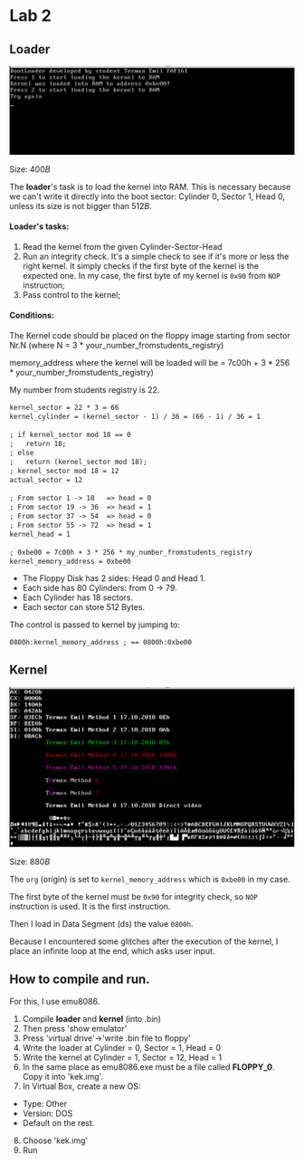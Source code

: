 # Lab 2

## Loader
![loader img](./imgs/loader.png)

Size: 400*B*

The **loader**'s task is to load the kernel into RAM. This is necessary because we can't write it directly into the boot sector: Cylinder 0, Sector 1, Head 0, unless its size is not bigger than 512*B*.

#### Loader's tasks:
1. Read the kernel from the given Cylinder-Sector-Head
2. Run an integrity check. It's a simple check to see if it's more or less the right kernel. It simply checks if the first byte of the kernel is the expected one. In my case, the first byte of my kernel is `0x90` from `NOP` instruction;
3. Pass control to the kernel;

#### Conditions:

The Kernel code should be placed on the floppy image starting from sector Nr.N (where N = 3 * your_number_fromstudents_registry)

memory_address where the kernel will be loaded will be = 7c00h + 3 \* 256 \* your_number_fromstudents_registry)

My number from students registry is 22.
~~~
kernel_sector = 22 * 3 = 66
kernel_cylinder = (kernel_sector - 1) / 36 = (66 - 1) / 36 = 1

; if kernel_sector mod 18 == 0
;   return 18;
; else
;   return (kernel_sector mod 18);
; kernel_sector mod 18 = 12
actual_sector = 12

; From sector 1 -> 18   => head = 0
; From sector 19 -> 36  => head = 1
; From sector 37 -> 54  => head = 0
; From sector 55 -> 72  => head = 1
kernel_head = 1

; 0xbe00 = 7c00h + 3 * 256 * my_number_fromstudents_registry
kernel_memory_address = 0xbe00
~~~

* The Floppy Disk has 2 sides: Head 0 and Head 1.
* Each side has 80 Cylinders: from 0 -> 79.
* Each Cylinder has 18 sectors.
* Each sector can store 512 Bytes.

The control is passed to kernel by jumping to:
~~~
0800h:kernel_memory_address ; == 0800h:0xbe00
~~~

## Kernel
![kernel img](./imgs/kernel.png)

Size: 880*B*

The `org` (origin) is set to `kernel_memory_address` which is `0xbe00` in my case.

The first byte of the kernel must be `0x90` for integrity check, so `NOP` instruction is used. It is the first instruction.

Then I load in Data Segment (ds) the value `0800h`.

Because I encountered some glitches after the execution of the kernel, I place an infinite loop at the end, which asks user input.

## How to compile and run.
For this, I use emu8086.
1. Compile **loader** and **kernel** (into .bin)
2. Then press 'show emulator'
3. Press 'virtual drive'->'write .bin file to floppy'
4. Write the loader at Cylinder = 0, Sector = 1, Head = 0
5. Write the kernel at Cylinder = 1, Sector = 12, Head = 1
6. In the same place as emu8086.exe must be a file called **FLOPPY_0**. Copy it into 'kek.img'.
7. In Virtual Box, create a new OS:
  - Type: Other
  - Version: DOS
  - Default on the rest.
8. Choose 'kek.img'
9. Run

